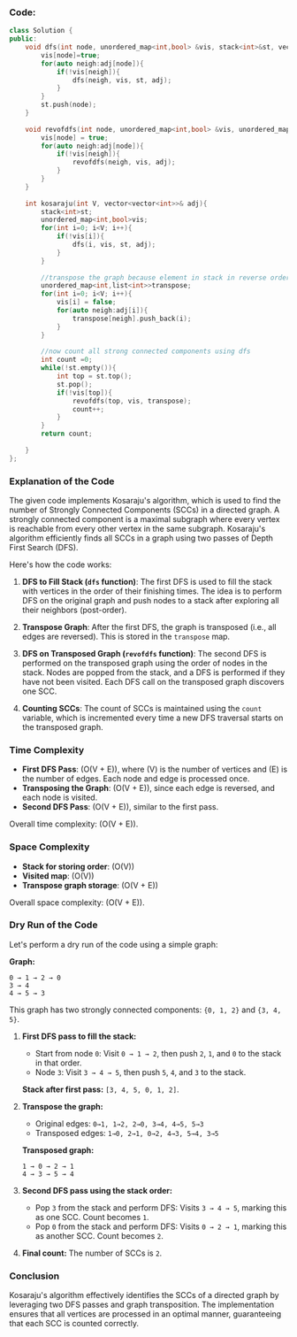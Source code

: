 ### Code:
```cpp
class Solution {
public:
    void dfs(int node, unordered_map<int,bool> &vis, stack<int>&st, vector<vector<int>>& adj){
        vis[node]=true;
        for(auto neigh:adj[node]){
            if(!vis[neigh]){
                dfs(neigh, vis, st, adj);
            }
        }
        st.push(node);
    }
    
    void revofdfs(int node, unordered_map<int,bool> &vis, unordered_map<int,list<int>> & adj){
        vis[node] = true;
        for(auto neigh:adj[node]){
            if(!vis[neigh]){
                revofdfs(neigh, vis, adj);
            }
        }
    }
    
    int kosaraju(int V, vector<vector<int>>& adj){
        stack<int>st;
        unordered_map<int,bool>vis;
        for(int i=0; i<V; i++){
            if(!vis[i]){
                dfs(i, vis, st, adj);
            }
        }
        
        //transpose the graph because element in stack in reverse order
        unordered_map<int,list<int>>transpose;
        for(int i=0; i<V; i++){
            vis[i] = false; 
            for(auto neigh:adj[i]){
                transpose[neigh].push_back(i);
            }
        }
        
        //now count all strong connected components using dfs
        int count =0;
        while(!st.empty()){
            int top = st.top();
            st.pop();
            if(!vis[top]){
                revofdfs(top, vis, transpose);
                count++;
            }
        }
        return count;
    
    }
};
```
### Explanation of the Code

The given code implements Kosaraju's algorithm, which is used to find the number of Strongly Connected Components (SCCs) in a directed graph. A strongly connected component is a maximal subgraph where every vertex is reachable from every other vertex in the same subgraph. Kosaraju's algorithm efficiently finds all SCCs in a graph using two passes of Depth First Search (DFS).

Here's how the code works:

1. **DFS to Fill Stack (`dfs` function)**: The first DFS is used to fill the stack with vertices in the order of their finishing times. The idea is to perform DFS on the original graph and push nodes to a stack after exploring all their neighbors (post-order).

2. **Transpose Graph**: After the first DFS, the graph is transposed (i.e., all edges are reversed). This is stored in the `transpose` map.

3. **DFS on Transposed Graph (`revofdfs` function)**: The second DFS is performed on the transposed graph using the order of nodes in the stack. Nodes are popped from the stack, and a DFS is performed if they have not been visited. Each DFS call on the transposed graph discovers one SCC.

4. **Counting SCCs**: The count of SCCs is maintained using the `count` variable, which is incremented every time a new DFS traversal starts on the transposed graph.

### Time Complexity

- **First DFS Pass**: \(O(V + E)\), where \(V\) is the number of vertices and \(E\) is the number of edges. Each node and edge is processed once.
- **Transposing the Graph**: \(O(V + E)\), since each edge is reversed, and each node is visited.
- **Second DFS Pass**: \(O(V + E)\), similar to the first pass.

Overall time complexity: \(O(V + E)\).

### Space Complexity

- **Stack for storing order**: \(O(V)\)
- **Visited map**: \(O(V)\)
- **Transpose graph storage**: \(O(V + E)\)

Overall space complexity: \(O(V + E)\).

### Dry Run of the Code

Let's perform a dry run of the code using a simple graph:

**Graph:**
```
0 → 1 → 2 → 0
3 → 4
4 → 5 → 3
```

This graph has two strongly connected components: `{0, 1, 2}` and `{3, 4, 5}`.

1. **First DFS pass to fill the stack:**
   - Start from node `0`: Visit `0 → 1 → 2`, then push `2`, `1`, and `0` to the stack in that order.
   - Node `3`: Visit `3 → 4 → 5`, then push `5`, `4`, and `3` to the stack.

   **Stack after first pass:** `[3, 4, 5, 0, 1, 2]`.

2. **Transpose the graph:**
   - Original edges: `0→1, 1→2, 2→0, 3→4, 4→5, 5→3`
   - Transposed edges: `1→0, 2→1, 0→2, 4→3, 5→4, 3→5`

   **Transposed graph:**
   ```
   1 → 0 → 2 → 1
   4 → 3 → 5 → 4
   ```

3. **Second DFS pass using the stack order:**
   - Pop `3` from the stack and perform DFS: Visits `3 → 4 → 5`, marking this as one SCC. Count becomes `1`.
   - Pop `0` from the stack and perform DFS: Visits `0 → 2 → 1`, marking this as another SCC. Count becomes `2`.

4. **Final count:** The number of SCCs is `2`.

### Conclusion

Kosaraju's algorithm effectively identifies the SCCs of a directed graph by leveraging two DFS passes and graph transposition. The implementation ensures that all vertices are processed in an optimal manner, guaranteeing that each SCC is counted correctly.
